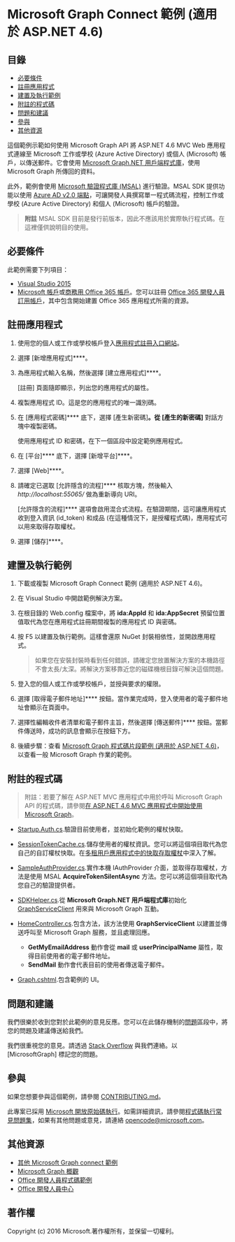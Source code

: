# <a name="microsoft-graph-connect-sample-for-asp.net-4.6"></a>Microsoft Graph Connect 範例 (適用於 ASP.NET 4.6)

## <a name="table-of-contents"></a>目錄

* [必要條件](#prerequisites)
* [註冊應用程式](#register-the-application)
* [建置及執行範例](#build-and-run-the-sample)
* [附註的程式碼](#code-of-note)
* [問題和建議](#questions-and-comments)
* [參與](#contributing)
* [其他資源](#additional-resources)

這個範例示範如何使用 Microsoft Graph API 將 ASP.NET 4.6 MVC Web 應用程式連線至 Microsoft 工作或學校 (Azure Active Directory) 或個人 (Microsoft) 帳戶，以傳送郵件。它會使用 [Microsoft Graph.NET 用戶端程式庫](https://github.com/microsoftgraph/msgraph-sdk-dotnet)，使用 Microsoft Graph 所傳回的資料。 

此外，範例會使用 [Microsoft 驗證程式庫 (MSAL)](https://www.nuget.org/packages/Microsoft.Identity.Client/) 進行驗證。MSAL SDK 提供功能以使用 [Azure AD v2.0 端點](https://azure.microsoft.com/en-us/documentation/articles/active-directory-appmodel-v2-overview)，可讓開發人員撰寫單一程式碼流程，控制工作或學校 (Azure Active Directory) 和個人 (Microsoft) 帳戶的驗證。

 > **附註** MSAL SDK 目前是發行前版本，因此不應該用於實際執行程式碼。在這裡僅供說明目的使用。

## <a name="prerequisites"></a>必要條件

此範例需要下列項目：  

  * [Visual Studio 2015](https://www.visualstudio.com/en-us/downloads) 
  * [Microsoft 帳戶](https://www.outlook.com)或[商務用 Office 365 帳戶](https://msdn.microsoft.com/en-us/office/office365/howto/setup-development-environment#bk_Office365Account)。您可以註冊 [Office 365 開發人員訂用帳戶](https://msdn.microsoft.com/en-us/office/office365/howto/setup-development-environment#bk_Office365Account)，其中包含開始建置 Office 365 應用程式所需的資源。

## <a name="register-the-application"></a>註冊應用程式

1. 使用您的個人或工作或學校帳戶登入[應用程式註冊入口網站](https://apps.dev.microsoft.com/)。

2. 選擇 [新增應用程式]****。

3. 為應用程式輸入名稱，然後選擇 [建立應用程式]****。 
    
   [註冊] 頁面隨即顯示，列出您的應用程式的屬性。

4. 複製應用程式 ID。這是您的應用程式的唯一識別碼。 

5. 在 [應用程式密碼]**** 底下，選擇 [產生新密碼]****。從 [產生的新密碼]**** 對話方塊中複製密碼。

   使用應用程式 ID 和密碼，在下一個區段中設定範例應用程式。 

6. 在 [平台]**** 底下，選擇 [新增平台]****。

7. 選擇 [Web]****。

8. 請確定已選取 [允許隱含的流程]**** 核取方塊，然後輸入 *http://localhost:55065/* 做為重新導向 URI。 

   [允許隱含的流程]**** 選項會啟用混合式流程。在驗證期間，這可讓應用程式收到登入資訊 (id_token) 和成品 (在這種情況下，是授權程式碼)，應用程式可以用來取得存取權杖。

9. 選擇 [儲存]****。

## <a name="build-and-run-the-sample"></a>建置及執行範例

1. 下載或複製 Microsoft Graph Connect 範例 (適用於 ASP.NET 4.6)。

2. 在 Visual Studio 中開啟範例解決方案。

3. 在根目錄的 Web.config 檔案中，將 **ida:AppId** 和 **ida:AppSecret** 預留位置值取代為您在應用程式註冊期間複製的應用程式 ID 與密碼。

4. 按 F5 以建置及執行範例。這樣會還原 NuGet 封裝相依性，並開啟應用程式。

   >如果您在安裝封裝時看到任何錯誤，請確定您放置解決方案的本機路徑不會太長/太深。將解決方案移靠近您的磁碟機根目錄可解決這個問題。

5. 登入您的個人或工作或學校帳戶，並授與要求的權限。

6. 選擇 [取得電子郵件地址]**** 按鈕。當作業完成時，登入使用者的電子郵件地址會顯示在頁面中。

7. 選擇性編輯收件者清單和電子郵件主旨，然後選擇 [傳送郵件]**** 按鈕。當郵件傳送時，成功的訊息會顯示在按鈕下方。

8. 後續步驟：查看 [Microsoft Graph 程式碼片段範例 (適用於 ASP.NET 4.6)](https://github.com/microsoftgraph/aspnet-snippets-sample)，以查看一般 Microsoft Graph 作業的範例。

## <a name="code-of-note"></a>附註的程式碼

> 附註：若要了解在 ASP.NET MVC 應用程式中用於呼叫 Microsoft Graph API 的程式碼，請參閱[在 ASP.NET 4.6 MVC 應用程式中開始使用 Microsoft Graph](https://graph.microsoft.io/en-us/docs/platform/aspnetmvc)。

- [Startup.Auth.cs](/Microsoft%20Graph%20SDK%20ASPNET%20Connect/Microsoft%20Graph%20SDK%20ASPNET%20Connect/App_Start/Startup.Auth.cs).驗證目前使用者，並初始化範例的權杖快取。

- [SessionTokenCache.cs](/Microsoft%20Graph%20SDK%20ASPNET%20Connect/Microsoft%20Graph%20SDK%20ASPNET%20Connect/TokenStorage/SessionTokenCache.cs).儲存使用者的權杖資訊。您可以將這個項目取代為您自己的自訂權杖快取。在[多租用戶應用程式中的快取存取權杖](https://azure.microsoft.com/en-us/documentation/articles/guidance-multitenant-identity-token-cache/)中深入了解。

- [SampleAuthProvider.cs](/Microsoft%20Graph%20SDK%20ASPNET%20Connect/Microsoft%20Graph%20SDK%20ASPNET%20Connect/Helpers/SampleAuthProvider.cs).實作本機 IAuthProvider 介面，並取得存取權杖，方法是使用 MSAL **AcquireTokenSilentAsync** 方法。您可以將這個項目取代為您自己的驗證提供者。 

- [SDKHelper.cs](/Microsoft%20Graph%20SDK%20ASPNET%20Connect/Microsoft%20Graph%20SDK%20ASPNET%20Connect/Helpers/SDKHelper.cs).從 **Microsoft Graph.NET 用戶端程式庫**初始化 [GraphServiceClient](https://github.com/microsoftgraph/msgraph-sdk-dotnet) 用來與 Microsoft Graph 互動。

- [HomeController.cs](/Microsoft%20Graph%20SDK%20ASPNET%20Connect/Microsoft%20Graph%20SDK%20ASPNET%20Connect/Controllers/HomeController.cs).包含方法，該方法使用 **GraphServiceClient** 以建置並傳送呼叫至 Microsoft Graph 服務，並且處理回應。
   - **GetMyEmailAddress** 動作會從 **mail** 或 **userPrincipalName** 屬性，取得目前使用者的電子郵件地址。
   - **SendMail** 動作會代表目前的使用者傳送電子郵件。

- [Graph.cshtml](/Microsoft%20Graph%20SDK%20ASPNET%20Connect/Microsoft%20Graph%20SDK%20ASPNET%20Connect/Views/Home/Graph.cshtml).包含範例的 UI。 

## <a name="questions-and-comments"></a>問題和建議

我們很樂於收到您對於此範例的意見反應。您可以在此儲存機制的[問題](https://github.com/microsoftgraph/aspnet-connect-sample/issues)區段中，將您的問題及建議傳送給我們。

我們很重視您的意見。請透過 [Stack Overflow](http://stackoverflow.com/questions/tagged/microsoftgraph) 與我們連絡。以 [MicrosoftGraph] 標記您的問題。

## <a name="contributing"></a>參與 ##

如果您想要參與這個範例，請參閱 [CONTRIBUTING.md](CONTRIBUTING.md)。

此專案已採用 [Microsoft 開放原始碼執行](https://opensource.microsoft.com/codeofconduct/)。如需詳細資訊，請參閱[程式碼執行常見問題集](https://opensource.microsoft.com/codeofconduct/faq/)，如果有其他問題或意見，請連絡 [opencode@microsoft.com](mailto:opencode@microsoft.com)。

## <a name="additional-resources"></a>其他資源

- [其他 Microsoft Graph connect 範例](https://github.com/MicrosoftGraph?utf8=%E2%9C%93&query=-Connect)
- [Microsoft Graph 概觀](http://graph.microsoft.io)
- [Office 開發人員程式碼範例](http://dev.office.com/code-samples)
- [Office 開發人員中心](http://dev.office.com/)

## <a name="copyright"></a>著作權
Copyright (c) 2016 Microsoft.著作權所有，並保留一切權利。



